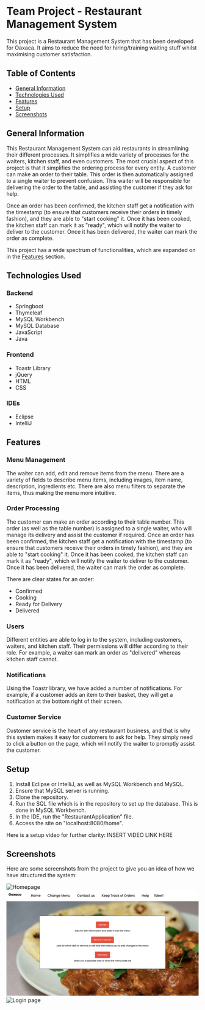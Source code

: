# Team Project - Restaurant Management System
This project is a Restaurant Management System that has been developed for Oaxaca.
It aims to reduce the need for hiring/training waiting stuff whilst maximising customer satisfaction.

## Table of Contents
* [General Information](#general-information)
* [Technologies Used](#technologies-used)
* [Features](#features)
* [Setup](#setup)
* [Screenshots](#screenshots)

## General Information
This Restaurant Management System can aid restaurants in streamlining their different processes.
It simplifies a wide variety of processes for the waiters, kitchen staff, and even customers. 
The most crucial aspect of this project is that it simplifies the ordering process for every entity.
A customer can make an order to their table. This order is then automatically assigned to a single
waiter to prevent confusion. This waiter will be responsible for delivering the order to the table,
and assisting the customer if they ask for help. 

Once an order has been confirmed, the kitchen staff
get a notification with the timestamp (to ensure that customers receive their orders in timely fashion), 
and they are able to "start cooking" it. Once it has been cooked, the kitchen staff can mark it as "ready",
which will notify the waiter to deliver to the customer. Once it has been delivered, the waiter can mark the order
as complete. 

This project has a wide spectrum of functionalities, which are expanded on in the [Features](#features) section.

## Technologies Used
### Backend
* Springboot
* Thymeleaf
* MySQL Workbench
* MySQL Database
* JavaScript
* Java

### Frontend
* Toastr Library
* jQuery
* HTML
* CSS

### IDEs
* Eclipse
* IntelliJ

## Features
### Menu Management
The waiter can add, edit and remove items from the menu. There are a variety of fields
to describe menu items, including images, item name, description, ingredients etc. There are also
menu filters to separate the items, thus making the menu more intuitive.

### Order Processing
The customer can make an order according to their table number. This order (as well as the
table number) is assigned to a single waiter, who will manage its delivery and assist the customer
if required. Once an order has been confirmed, the kitchen staff
get a notification with the timestamp (to ensure that customers receive their orders in timely fashion),
and they are able to "start cooking" it. Once it has been cooked, the kitchen staff can mark it as "ready",
which will notify the waiter to deliver to the customer. Once it has been delivered, the waiter can mark the order
as complete.

There are clear states for an order:
* Confirmed
* Cooking
* Ready for Delivery
* Delivered

### Users
Different entities are able to log in to the system, including customers, waiters, and kitchen staff.
Their permissions will differ according to their role. For example, a waiter can mark an order as "delivered"
whereas kitchen staff cannot. 

### Notifications
Using the Toastr library, we have added a number of notifications. For example, if a customer adds an item
to their basket, they will get a notification at the bottom right of their screen.

### Customer Service
Customer service is the heart of any restaurant business, and that is why this system makes it easy
for customers to ask for help. They simply need to click a button on the page, which will notify
the waiter to promptly assist the customer.

## Setup

1. Install Eclipse or IntelliJ, as well as MySQL Workbench and MySQL.
2. Ensure that MySQL server is running.
3. Clone the repository.
4. Run the SQL file which is in the repository to set up the database. This is done in MySQL Workbench.
5. In the IDE, run the "RestaurantApplication" file. 
6. Access the site on "localhost:8080/home".

Here is a setup video for further clarity:
INSERT VIDEO LINK HERE

## Screenshots

Here are some screenshots from the project to give you an idea of how we have structured the system:

![Homepage](src/main/resources/static/images/home.png)
![Add item page](src/main/resources/static/images/additem.png)
![Login page](src/main/resources/static/images/login.)
